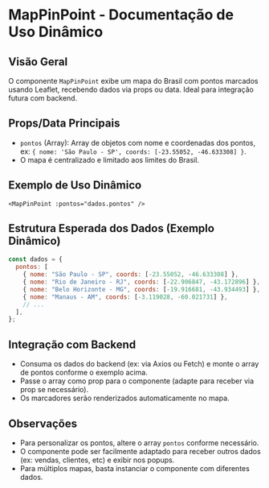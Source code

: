 # MapPinPoint - Documentação de Uso Dinâmico

## Visão Geral

O componente `MapPinPoint` exibe um mapa do Brasil com pontos marcados usando Leaflet, recebendo dados via props ou data. Ideal para integração futura com backend.

## Props/Data Principais

- `pontos` (Array): Array de objetos com nome e coordenadas dos pontos, ex: `{ nome: 'São Paulo - SP', coords: [-23.55052, -46.633308] }`.
- O mapa é centralizado e limitado aos limites do Brasil.

## Exemplo de Uso Dinâmico

```vue
<MapPinPoint :pontos="dados.pontos" />
```

## Estrutura Esperada dos Dados (Exemplo Dinâmico)

```js
const dados = {
  pontos: [
    { nome: "São Paulo - SP", coords: [-23.55052, -46.633308] },
    { nome: "Rio de Janeiro - RJ", coords: [-22.906847, -43.172896] },
    { nome: "Belo Horizonte - MG", coords: [-19.916681, -43.934493] },
    { nome: "Manaus - AM", coords: [-3.119028, -60.021731] },
    // ...
  ],
};
```

## Integração com Backend

- Consuma os dados do backend (ex: via Axios ou Fetch) e monte o array de pontos conforme o exemplo acima.
- Passe o array como prop para o componente (adapte para receber via prop se necessário).
- Os marcadores serão renderizados automaticamente no mapa.

## Observações

- Para personalizar os pontos, altere o array `pontos` conforme necessário.
- O componente pode ser facilmente adaptado para receber outros dados (ex: vendas, clientes, etc) e exibir nos popups.
- Para múltiplos mapas, basta instanciar o componente com diferentes dados.
